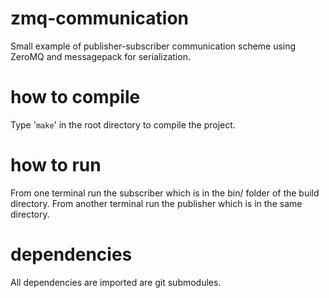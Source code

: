 zmq-communication
=================

Small example of publisher-subscriber communication scheme using
ZeroMQ and messagepack for serialization.

how to compile
==============

Type '`make`' in the root directory to compile the project.

how to run
==========

From one terminal run the subscriber which is in the bin/ folder of the build directory.
From another terminal run the publisher which is in the same directory.

dependencies
============

All dependencies are imported are git submodules.
